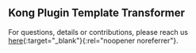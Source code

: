 ## Kong Plugin Template Transformer

For questions, details or contributions, please reach us [here](https://github.com/stone-payments/kong-plugin-template-transformer){:target="_blank"}{:rel="noopener noreferrer"}.
